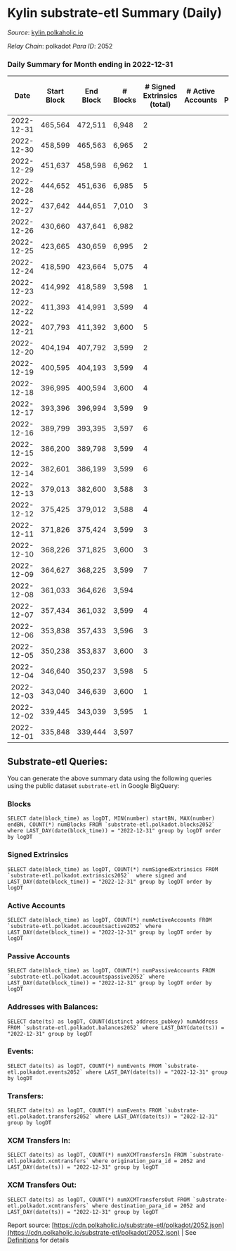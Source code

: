# Kylin substrate-etl Summary (Daily)

_Source_: [kylin.polkaholic.io](https://kylin.polkaholic.io)

*Relay Chain*: polkadot
*Para ID*: 2052



### Daily Summary for Month ending in 2022-12-31


| Date | Start Block | End Block | # Blocks | # Signed Extrinsics (total) | # Active Accounts | # Passive | # New | # Addresses with Balances | # Events | # Transfers | # XCM Transfers In | # XCM Transfers Out | Issues | 
| ---- | ----------- | --------- | -------- | --------------------------- | ----------------- | --------- | ----- | ------------------------- | -------- | ----------- | ------------------ | ------------------- | ------ |
| 2022-12-31 | 465,564 | 472,511 | 6,948 | 2 |  |  |  | 1,106 | 13,906 |   |   |   |  |
| 2022-12-30 | 458,599 | 465,563 | 6,965 | 2 |  |  |  |  | 13,940 |   |   |   |  |
| 2022-12-29 | 451,637 | 458,598 | 6,962 | 1 |  |  |  |  | 13,931 |   |   |   |  |
| 2022-12-28 | 444,652 | 451,636 | 6,985 | 5 |  |  |  |  | 13,988 | 2  |   |   |  |
| 2022-12-27 | 437,642 | 444,651 | 7,010 | 3 |  |  |  |  | 14,033 |   |   |   |  |
| 2022-12-26 | 430,660 | 437,641 | 6,982 |  |  |  |  |  | 13,968 |   |   |   |  |
| 2022-12-25 | 423,665 | 430,659 | 6,995 | 2 |  |  |  |  | 14,000 |   |   |   |  |
| 2022-12-24 | 418,590 | 423,664 | 5,075 | 4 |  |  |  |  | 10,165 | 1  |   |   |  |
| 2022-12-23 | 414,992 | 418,589 | 3,598 | 1 |  |  |  |  | 7,201 |   |   |   |  |
| 2022-12-22 | 411,393 | 414,991 | 3,599 | 4 |  |  |  |  | 7,212 |   |   |   |  |
| 2022-12-21 | 407,793 | 411,392 | 3,600 | 5 |  |  |  |  | 7,217 |   |   |   |  |
| 2022-12-20 | 404,194 | 407,792 | 3,599 | 2 |  |  |  |  | 7,206 |   |   |   |  |
| 2022-12-19 | 400,595 | 404,193 | 3,599 | 4 |  |  |  |  | 7,212 |   |   |   |  |
| 2022-12-18 | 396,995 | 400,594 | 3,600 | 4 |  |  |  |  | 7,214 | 1  |   |   |  |
| 2022-12-17 | 393,396 | 396,994 | 3,599 | 9 |  |  |  |  | 7,225 |   |   |   |  |
| 2022-12-16 | 389,799 | 393,395 | 3,597 | 6 |  |  |  |  | 7,217 | 2  |   |   |  |
| 2022-12-15 | 386,200 | 389,798 | 3,599 | 4 |  |  |  |  | 7,212 |   |   |   |  |
| 2022-12-14 | 382,601 | 386,199 | 3,599 | 6 |  |  |  |  | 7,218 |   |   |   |  |
| 2022-12-13 | 379,013 | 382,600 | 3,588 | 3 |  |  |  |  | 7,187 |   |   |   |  |
| 2022-12-12 | 375,425 | 379,012 | 3,588 | 4 |  |  |  |  | 7,190 |   |   |   |  |
| 2022-12-11 | 371,826 | 375,424 | 3,599 | 3 |  |  |  |  | 7,209 |   |   |   |  |
| 2022-12-10 | 368,226 | 371,825 | 3,600 | 3 |  |  |  |  | 7,213 | 2  |   |   |  |
| 2022-12-09 | 364,627 | 368,225 | 3,599 | 7 |  |  |  |  | 7,221 | 1  |   |   |  |
| 2022-12-08 | 361,033 | 364,626 | 3,594 |  |  |  |  |  | 7,190 |   |   |   |  |
| 2022-12-07 | 357,434 | 361,032 | 3,599 | 4 |  |  |  |  | 7,212 |   |   |   |  |
| 2022-12-06 | 353,838 | 357,433 | 3,596 | 3 |  |  |  |  | 7,202 |   |   |   |  |
| 2022-12-05 | 350,238 | 353,837 | 3,600 | 3 |  |  |  |  | 7,211 |   |   |   |  |
| 2022-12-04 | 346,640 | 350,237 | 3,598 | 5 |  |  |  |  | 7,213 |   |   |   |  |
| 2022-12-03 | 343,040 | 346,639 | 3,600 | 1 |  |  |  |  | 7,205 |   |   |   |  |
| 2022-12-02 | 339,445 | 343,039 | 3,595 | 1 |  |  |  |  | 7,194 |   |   |   |  |
| 2022-12-01 | 335,848 | 339,444 | 3,597 |  |  |  |  |  | 7,196 |   |   |   |  |

## Substrate-etl Queries:
You can generate the above summary data using the following queries using the public dataset `substrate-etl` in Google BigQuery:


### Blocks
```
SELECT date(block_time) as logDT, MIN(number) startBN, MAX(number) endBN, COUNT(*) numBlocks FROM `substrate-etl.polkadot.blocks2052`  where LAST_DAY(date(block_time)) = "2022-12-31" group by logDT order by logDT
```


### Signed Extrinsics
```
SELECT date(block_time) as logDT, COUNT(*) numSignedExtrinsics FROM `substrate-etl.polkadot.extrinsics2052`  where signed and LAST_DAY(date(block_time)) = "2022-12-31" group by logDT order by logDT
```


### Active Accounts
```
SELECT date(block_time) as logDT, COUNT(*) numActiveAccounts FROM `substrate-etl.polkadot.accountsactive2052` where LAST_DAY(date(block_time)) = "2022-12-31" group by logDT order by logDT
```


### Passive Accounts
```
SELECT date(block_time) as logDT, COUNT(*) numPassiveAccounts FROM `substrate-etl.polkadot.accountspassive2052` where LAST_DAY(date(block_time)) = "2022-12-31" group by logDT order by logDT
```


### Addresses with Balances:
```
SELECT date(ts) as logDT, COUNT(distinct address_pubkey) numAddress FROM `substrate-etl.polkadot.balances2052` where LAST_DAY(date(ts)) = "2022-12-31" group by logDT
```


### Events:
```
SELECT date(ts) as logDT, COUNT(*) numEvents FROM `substrate-etl.polkadot.events2052` where LAST_DAY(date(ts)) = "2022-12-31" group by logDT
```


### Transfers:
```
SELECT date(ts) as logDT, COUNT(*) numEvents FROM `substrate-etl.polkadot.transfers2052` where LAST_DAY(date(ts)) = "2022-12-31" group by logDT
```


### XCM Transfers In:
```
SELECT date(ts) as logDT, COUNT(*) numXCMTransfersIn FROM `substrate-etl.polkadot.xcmtransfers` where origination_para_id = 2052 and LAST_DAY(date(ts)) = "2022-12-31" group by logDT
```


### XCM Transfers Out:
```
SELECT date(ts) as logDT, COUNT(*) numXCMTransfersOut FROM `substrate-etl.polkadot.xcmtransfers` where destination_para_id = 2052 and LAST_DAY(date(ts)) = "2022-12-31" group by logDT
```



Report source: [https://cdn.polkaholic.io/substrate-etl/polkadot/2052.json](https://cdn.polkaholic.io/substrate-etl/polkadot/2052.json) | See [Definitions](/DEFINITIONS.md) for details
